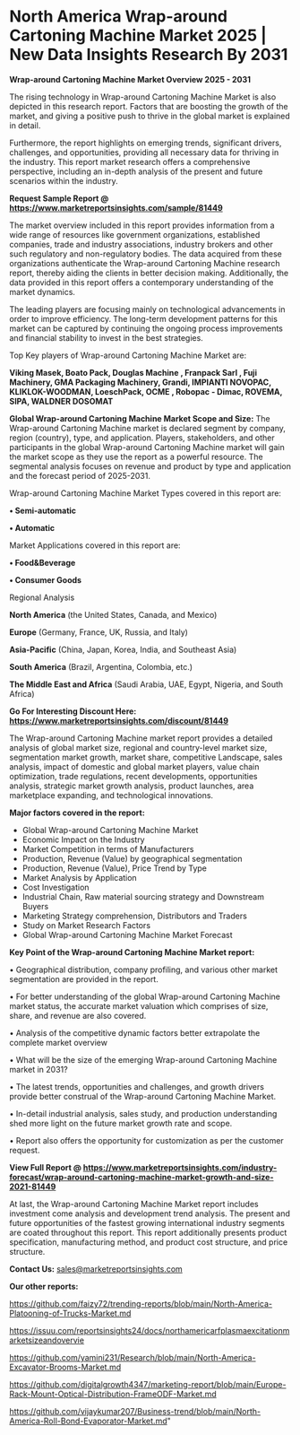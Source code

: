 # North America Wrap-around Cartoning Machine Market 2025 | New Data Insights Research By 2031

<Strong> Wrap-around Cartoning Machine Market Overview 2025 - 2031</strong>

The rising technology in Wrap-around Cartoning Machine Market is also depicted in this research report. Factors that are boosting the growth of the market, and giving a positive push to thrive in the global market is explained in detail.

Furthermore, the report highlights on emerging trends, significant drivers, challenges, and opportunities, providing all necessary data for thriving in the industry. This report market research offers a comprehensive perspective, including an in-depth analysis of the present and future scenarios within the industry.

<strong>Request Sample Report @ <a href=https://www.marketreportsinsights.com/sample/81449>https://www.marketreportsinsights.com/sample/81449</a></strong>

The market overview included in this report provides information from a wide range of resources like government organizations, established companies, trade and industry associations, industry brokers and other such regulatory and non-regulatory bodies. The data acquired from these organizations authenticate the Wrap-around Cartoning Machine research report, thereby aiding the clients in better decision making. Additionally, the data provided in this report offers a contemporary understanding of the market dynamics.

The leading players are focusing mainly on technological advancements in order to improve efficiency. The long-term development patterns for this market can be captured by continuing the ongoing process improvements and financial stability to invest in the best strategies.

Top Key players of Wrap-around Cartoning Machine Market are:

<strong>Viking Masek, Boato Pack, Douglas Machine , Franpack Sarl , Fuji Machinery, GMA Packaging Machinery, Grandi, IMPIANTI NOVOPAC, KLIKLOK-WOODMAN, LoeschPack, OCME , Robopac - Dimac, ROVEMA, SIPA, WALDNER DOSOMAT</strong>

<strong><b>Global Wrap-around Cartoning Machine Market Scope and Size:</b></strong>
The Wrap-around Cartoning Machine market is declared segment by company, region (country), type, and application. Players, stakeholders, and other participants in the global Wrap-around Cartoning Machine market will gain the market scope as they use the report as a powerful resource. The segmental analysis focuses on revenue and product by type and application and the forecast period of 2025-2031.

Wrap-around Cartoning Machine Market Types covered in this report are:

<strong>• Semi-automatic

• Automatic</strong>

Market Applications covered in this report are:

<strong>• Food&Beverage

• Consumer Goods</strong> 

Regional Analysis

<strong>North America</strong> (the United States, Canada, and Mexico)

<strong>Europe</strong> (Germany, France, UK, Russia, and Italy)

<strong>Asia-Pacific</strong> (China, Japan, Korea, India, and Southeast Asia)

<strong>South America</strong> (Brazil, Argentina, Colombia, etc.)

<strong>The Middle East and Africa</strong> (Saudi Arabia, UAE, Egypt, Nigeria, and South Africa)

<strong>Go For Interesting Discount Here: <a href=https://www.marketreportsinsights.com/discount/81449>https://www.marketreportsinsights.com/discount/81449</a></strong>

The Wrap-around Cartoning Machine market report provides a detailed analysis of global market size, regional and country-level market size, segmentation market growth, market share, competitive Landscape, sales analysis, impact of domestic and global market players, value chain optimization, trade regulations, recent developments, opportunities analysis, strategic market growth analysis, product launches, area marketplace expanding, and technological innovations.

<strong><b>Major factors covered in the report:</b></strong>
<ul>
  <li>Global Wrap-around Cartoning Machine Market </li>
  <li>Economic Impact on the Industry</li>
  <li>Market Competition in terms of Manufacturers</li>
  <li>Production, Revenue (Value) by geographical segmentation</li>
  <li>Production, Revenue (Value), Price Trend by Type</li>
  <li>Market Analysis by Application</li>
  <li>Cost Investigation</li>
  <li>Industrial Chain, Raw material sourcing strategy and Downstream Buyers</li>
  <li>Marketing Strategy comprehension, Distributors and Traders</li>
  <li>Study on Market Research Factors</li>
  <li>Global Wrap-around Cartoning Machine Market Forecast</li>
</ul>

<strong><b>Key Point of the Wrap-around Cartoning Machine Market report:</b></strong>

• Geographical distribution, company profiling, and various other market segmentation are provided in the report.

• For better understanding of the global Wrap-around Cartoning Machine market status, the accurate market valuation which comprises of size, share, and revenue are also covered.

• Analysis of the competitive dynamic factors better extrapolate the complete market overview

• What will be the size of the emerging Wrap-around Cartoning Machine market in 2031?

• The latest trends, opportunities and challenges, and growth drivers provide better construal of the Wrap-around Cartoning Machine Market.

• In-detail industrial analysis, sales study, and production understanding shed more light on the future market growth rate and scope.

• Report also offers the opportunity for customization as per the customer request.

<strong><b>View Full Report @ <a href=https://www.marketreportsinsights.com/industry-forecast/wrap-around-cartoning-machine-market-growth-and-size-2021-81449>https://www.marketreportsinsights.com/industry-forecast/wrap-around-cartoning-machine-market-growth-and-size-2021-81449</a></b></strong>


At last, the Wrap-around Cartoning Machine Market report includes investment come analysis and development trend analysis. The present and future opportunities of the fastest growing international industry segments are coated throughout this report. This report additionally presents product specification, manufacturing method, and product cost structure, and price structure.

<strong>Contact Us:</strong>
sales@marketreportsinsights.com

<strong>Our other reports:</strong>

<a href=https://github.com/faizy72/trending-reports/blob/main/North-America-Platooning-of-Trucks-Market.md>https://github.com/faizy72/trending-reports/blob/main/North-America-Platooning-of-Trucks-Market.md</a>

<a href=https://issuu.com/reportsinsights24/docs/northamericarfplasmaexcitationmarketsizeandovervie>https://issuu.com/reportsinsights24/docs/northamericarfplasmaexcitationmarketsizeandovervie</a>

<a href=https://github.com/yamini231/Research/blob/main/North-America-Excavator-Brooms-Market.md>https://github.com/yamini231/Research/blob/main/North-America-Excavator-Brooms-Market.md</a>

<a href=https://github.com/digitalgrowth4347/marketing-report/blob/main/Europe-Rack-Mount-Optical-Distribution-FrameODF-Market.md>https://github.com/digitalgrowth4347/marketing-report/blob/main/Europe-Rack-Mount-Optical-Distribution-FrameODF-Market.md</a>

<a href=https://github.com/vijaykumar207/Business-trend/blob/main/North-America-Roll-Bond-Evaporator-Market.md>https://github.com/vijaykumar207/Business-trend/blob/main/North-America-Roll-Bond-Evaporator-Market.md</a>"
